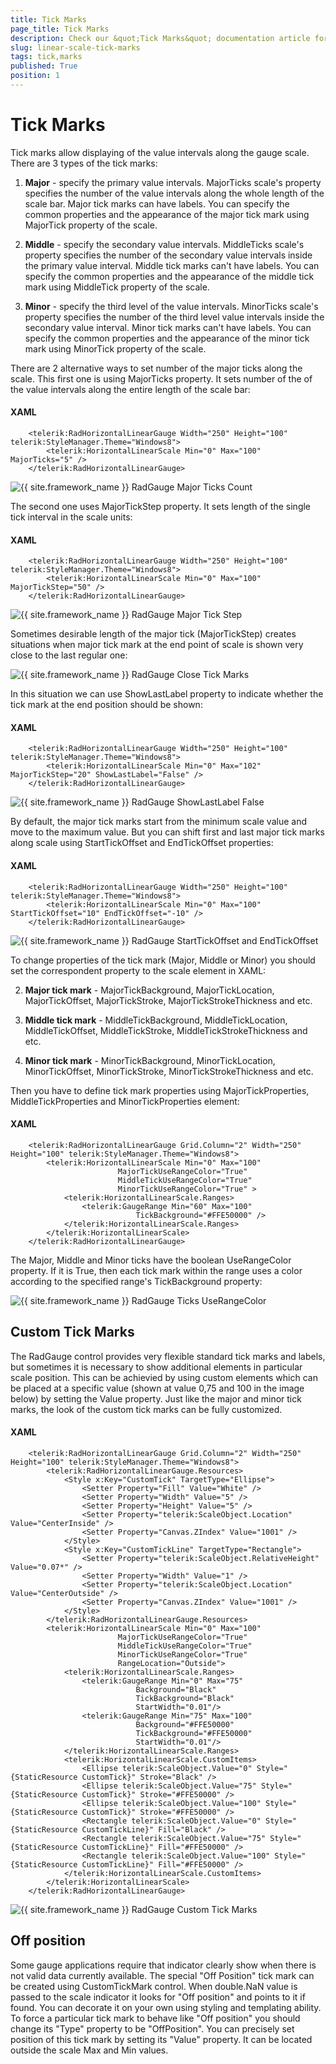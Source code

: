 ```yaml
---
title: Tick Marks
page_title: Tick Marks
description: Check our &quot;Tick Marks&quot; documentation article for the RadGauge {{ site.framework_name }} control.
slug: linear-scale-tick-marks
tags: tick,marks
published: True
position: 1
---
```


# Tick Marks

Tick marks allow displaying of the value intervals along the gauge scale. There are 3 types of the tick marks:

1. __Major__ - specify the primary value intervals. MajorTicks scale's property specifies the number of the value intervals along the whole length of the scale bar. Major tick marks can have labels. You can specify the common properties and the appearance of the major tick mark using MajorTick property of the scale.

2. __Middle__ - specify the secondary value intervals. MiddleTicks scale's property specifies the number of the secondary value intervals inside the primary value interval. Middle tick marks can't have labels. You can specify the common properties and the appearance of the middle tick mark using MiddleTick property of the scale.

3. __Minor__ - specify the third level of the value intervals. MinorTicks scale's property specifies the number of the third level value intervals inside the secondary value interval. Minor tick marks can't have labels. You can specify the common properties and the appearance of the minor tick mark using MinorTick property of the scale.

There are 2 alternative ways to set number of the major ticks along the scale. This first one is using MajorTicks property. It sets number of the of the value intervals along the entire length of the scale bar:

#### __XAML__
```XAML
	<telerik:RadHorizontalLinearGauge Width="250" Height="100" telerik:StyleManager.Theme="Windows8">
	    <telerik:HorizontalLinearScale Min="0" Max="100" MajorTicks="5" />
	</telerik:RadHorizontalLinearGauge>
```

![{{ site.framework_name }} RadGauge Major Ticks Count](images/LinearScale10MajorTicks.png)

The second one uses MajorTickStep property. It sets length of the single tick interval in the scale units:

#### __XAML__
```XAML
	<telerik:RadHorizontalLinearGauge Width="250" Height="100" telerik:StyleManager.Theme="Windows8">
	    <telerik:HorizontalLinearScale Min="0" Max="100" MajorTickStep="50" />
	</telerik:RadHorizontalLinearGauge>
```

![{{ site.framework_name }} RadGauge Major Tick Step](images/LinearScale20MajorTickStep.png)

Sometimes desirable length of the major tick (MajorTickStep) creates situations when major tick mark at the end point of scale is shown very close to the last regular one:

![{{ site.framework_name }} RadGauge Close Tick Marks](images/LinearScaleCloseTickMarks.png)

In this situation we can use ShowLastLabel property to indicate whether the tick mark at the end position should be shown:

#### __XAML__
```XAML
	<telerik:RadHorizontalLinearGauge Width="250" Height="100" telerik:StyleManager.Theme="Windows8">
	    <telerik:HorizontalLinearScale Min="0" Max="102" MajorTickStep="20" ShowLastLabel="False" />
	</telerik:RadHorizontalLinearGauge>
```

![{{ site.framework_name }} RadGauge ShowLastLabel False](images/LinearScaleNoEndTickMark.png)

By default, the major tick marks start from the minimum scale value and move to the maximum value. But you can shift first and last major tick marks along scale using StartTickOffset and EndTickOffset properties:

#### __XAML__
```XAML
	<telerik:RadHorizontalLinearGauge Width="250" Height="100" telerik:StyleManager.Theme="Windows8">
	    <telerik:HorizontalLinearScale Min="0" Max="100" StartTickOffset="10" EndTickOffset="-10" />
	</telerik:RadHorizontalLinearGauge>
```

![{{ site.framework_name }} RadGauge StartTickOffset and EndTickOffset](images/LinearScaleTickMarkOffset.png)

To change properties of the tick mark (Major, Middle or Minor) you should set the correspondent property to the scale element in XAML:

2. __Major tick mark__ - MajorTickBackground, MajorTickLocation, MajorTickOffset, MajorTickStroke, MajorTickStrokeThickness and etc.

3. __Middle tick mark__ - MiddleTickBackground, MiddleTickLocation, MiddleTickOffset, MiddleTickStroke, MiddleTickStrokeThickness and etc.

4. __Minor tick mark__ - MinorTickBackground, MinorTickLocation, MinorTickOffset, MinorTickStroke, MinorTickStrokeThickness and etc.

Then you have to define tick mark properties using MajorTickProperties, MiddleTickProperties and MinorTickProperties element:

#### __XAML__
```XAML
	<telerik:RadHorizontalLinearGauge Grid.Column="2" Width="250" Height="100" telerik:StyleManager.Theme="Windows8">
	    <telerik:HorizontalLinearScale Min="0" Max="100" 
	                    MajorTickUseRangeColor="True"
	                    MiddleTickUseRangeColor="True"
	                    MinorTickUseRangeColor="True" >
	        <telerik:HorizontalLinearScale.Ranges>
	            <telerik:GaugeRange Min="60" Max="100" 
	                        TickBackground="#FFE50000" />
	        </telerik:HorizontalLinearScale.Ranges>
	    </telerik:HorizontalLinearScale>
	</telerik:RadHorizontalLinearGauge>
```

The Major, Middle and Minor ticks have the boolean UseRangeColor property. If it is True, then each tick mark within the range uses a color according to the specified range's TickBackground property:

![{{ site.framework_name }} RadGauge Ticks UseRangeColor](images/LinearScaleTickRangeColor.png)

## Custom Tick Marks

The RadGauge control provides very flexible standard tick marks and labels, but sometimes it is necessary to show additional elements in particular scale position. This can be achievied by using custom elements which can be placed at a specific value (shown at value 0,75 and 100 in the image below) by setting the Value property. Just like the major and minor tick marks, the look of the custom tick marks can be fully customized.

#### __XAML__
```XAML
	<telerik:RadHorizontalLinearGauge Grid.Column="2" Width="250" Height="100" telerik:StyleManager.Theme="Windows8">
	    <telerik:RadHorizontalLinearGauge.Resources>
	        <Style x:Key="CustomTick" TargetType="Ellipse">
	            <Setter Property="Fill" Value="White" />
	            <Setter Property="Width" Value="5" />
	            <Setter Property="Height" Value="5" />
	            <Setter Property="telerik:ScaleObject.Location" Value="CenterInside" />
	            <Setter Property="Canvas.ZIndex" Value="1001" />
	        </Style>
	        <Style x:Key="CustomTickLine" TargetType="Rectangle">
	            <Setter Property="telerik:ScaleObject.RelativeHeight" Value="0.07*" />
	            <Setter Property="Width" Value="1" />
	            <Setter Property="telerik:ScaleObject.Location" Value="CenterOutside" />
	            <Setter Property="Canvas.ZIndex" Value="1001" />
	        </Style>
	    </telerik:RadHorizontalLinearGauge.Resources>
	    <telerik:HorizontalLinearScale Min="0" Max="100"
	                    MajorTickUseRangeColor="True"
	                    MiddleTickUseRangeColor="True"
	                    MinorTickUseRangeColor="True"
	                    RangeLocation="Outside">
	        <telerik:HorizontalLinearScale.Ranges>
	            <telerik:GaugeRange Min="0" Max="75" 
	                        Background="Black"
	                        TickBackground="Black"
	                        StartWidth="0.01"/>
	            <telerik:GaugeRange Min="75" Max="100" 
	                        Background="#FFE50000"
	                        TickBackground="#FFE50000"
	                        StartWidth="0.01"/>
	        </telerik:HorizontalLinearScale.Ranges>
	        <telerik:HorizontalLinearScale.CustomItems>
	            <Ellipse telerik:ScaleObject.Value="0" Style="{StaticResource CustomTick}" Stroke="Black" />
	            <Ellipse telerik:ScaleObject.Value="75" Style="{StaticResource CustomTick}" Stroke="#FFE50000" />
	            <Ellipse telerik:ScaleObject.Value="100" Style="{StaticResource CustomTick}" Stroke="#FFE50000" />
	            <Rectangle telerik:ScaleObject.Value="0" Style="{StaticResource CustomTickLine}" Fill="Black" />
	            <Rectangle telerik:ScaleObject.Value="75" Style="{StaticResource CustomTickLine}" Fill="#FFE50000" />
	            <Rectangle telerik:ScaleObject.Value="100" Style="{StaticResource CustomTickLine}" Fill="#FFE50000" />
	        </telerik:HorizontalLinearScale.CustomItems>
	    </telerik:HorizontalLinearScale>
	</telerik:RadHorizontalLinearGauge>
```

![{{ site.framework_name }} RadGauge Custom Tick Marks](images/LinearScaleCustomTickMark.png)

## Off position

Some gauge applications require that indicator clearly show when there is not valid data currently available. The special "Off Position" tick mark can be created using CustomTickMark control. When double.NaN value is passed to the scale indicator it looks for "Off position" and points to it if found. You can decorate it on your own using styling and templating ability. To force a particular tick mark to behave like "Off position" you should change its "Type" property to be "OffPosition". You can precisely set position of this tick mark by setting its "Value" property. It can be located outside the scale Max and Min values.
